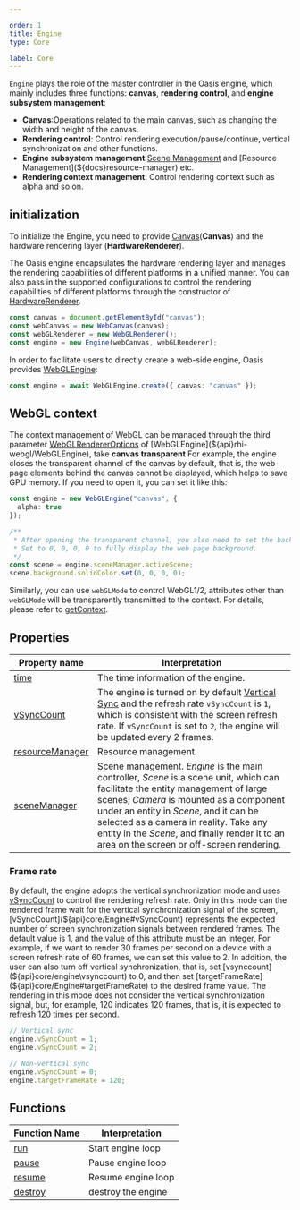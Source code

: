 ```yaml
---

order: 1
title: Engine
type: Core

label: Core
---
```


`Engine` plays the role of the master controller in the Oasis engine, which mainly includes three functions: **canvas**, **rendering control**, and **engine subsystem management**:

- **Canvas**:Operations related to the main canvas, such as changing the width and height of the canvas.
- **Rendering control**: Control rendering execution/pause/continue, vertical synchronization and other functions.
- **Engine subsystem management**:[Scene Management](${docs}scene) and [Resource Management](${docs}resource-manager) etc.
- **Rendering context management**: Control rendering context such as alpha and so on.

## initialization

To initialize the Engine, you need to provide [Canvas](${docs}canvas)(**Canvas**) and the hardware rendering layer (**HardwareRenderer**).

The Oasis engine encapsulates the hardware rendering layer and manages the rendering capabilities of different platforms in a unified manner. You can also pass in the supported configurations to control the rendering capabilities of different platforms through the constructor of [HardwareRenderer](${api}core/IHardwareRenderer).

```typescript
const canvas = document.getElementById("canvas");
const webCanvas = new WebCanvas(canvas);
const webGLRenderer = new WebGLRenderer();
const engine = new Engine(webCanvas, webGLRenderer);
```

In order to facilitate users to directly create a web-side engine, Oasis provides [WebGLEngine](${api}rhi-webgl/WebGLEngine):

```typescript
const engine = await WebGLEngine.create({ canvas: "canvas" });
```


## WebGL context

The context management of WebGL can be managed through the third parameter [WebGLRendererOptions](${api}rhi-webgl/WebGLRendererOptions) of [WebGLEngine](${api}rhi-webgl/WebGLEngine), take **canvas transparent** For example, the engine closes the transparent channel of the canvas by default, that is, the web page elements behind the canvas cannot be displayed, which helps to save GPU memory. If you need to open it, you can set it like this:

```typescript
const engine = new WebGLEngine("canvas", {
  alpha: true
});

/**
 * After opening the transparent channel, you also need to set the background color to decide how to blend with the web page background.
 * Set to 0, 0, 0, 0 to fully display the web page background.
 */
const scene = engine.sceneManager.activeScene;
scene.background.solidColor.set(0, 0, 0, 0);
```

Similarly, you can use `webGLMode` to control WebGL1/2, attributes other than `webGLMode` will be transparently transmitted to the context. For details, please refer to [getContext](https://developer.mozilla.org/en-US/docs/Web/API/HTMLCanvasElement/getContext#parameters).

## Properties

| Property name                                        | Interpretation                                               |
| ---------------------------------------------------- | ------------------------------------------------------------ |
| [time](${api}core/Engine#time)                       | The time information of the engine.                          |
| [vSyncCount](${api}core/Engine#vSyncCount)           | The engine is turned on by default [Vertical Sync](https://baike.baidu.com/item/%E5%9E%82%E7%9B%B4%E5%90%8C%E6%AD%A5/7263524?fromtitle=V-Sync&fromid=691778) and the refresh rate `vSyncCount` is `1`, which is consistent with the screen refresh rate. If `vSyncCount` is set to `2`, the engine will be updated every 2 frames. |
| [resourceManager](${api}core/Engine#resourceManager) | Resource management.                                         |
| [sceneManager](${api}core/Engine#sceneManager)       | Scene management. _Engine_ is the main controller, _Scene_ is a scene unit, which can facilitate the entity management of large scenes; _Camera_ is mounted as a component under an entity in _Scene_, and it can be selected as a camera in reality. Take any entity in the _Scene_, and finally render it to an area on the screen or off-screen rendering. |

### Frame rate

By default, the engine adopts the vertical synchronization mode and uses [vSyncCount](${api}core/Engine#vSyncCount)  to control the rendering refresh rate. Only in this mode can the rendered frame wait for the vertical synchronization signal of the screen, [vSyncCount](${api}core/Engine#vSyncCount)  represents the expected number of screen synchronization signals between rendered frames. The default value is 1, and the value of this attribute must be an integer, For example, if we want to render 30 frames per second on a device with a screen refresh rate of 60 frames, we can set this value to 2.
In addition, the user can also turn off vertical synchronization, that is, set [vsynccount] (${api}core/engine\vsynccount) to 0, and then set [targetFrameRate](${api}core/Engine#targetFrameRate) to the desired frame value. The rendering in this mode does not consider the vertical synchronization signal, but, for example, 120 indicates 120 frames, that is, it is expected to refresh 120 times per second.

```typescript
// Vertical sync
engine.vSyncCount = 1;
engine.vSyncCount = 2;

// Non-vertical sync
engine.vSyncCount = 0;
engine.targetFrameRate = 120;
```

## Functions

| Function Name                        | Interpretation     |
| ------------------------------------ | ------------------ |
| [run](${api}core/Engine#run)         | Start engine loop  |
| [pause](${api}core/Engine#pause)     | Pause  engine loop |
| [resume](${api}core/Engine#resume)   | Resume engine loop |
| [destroy](${api}core/Engine#destroy) | destroy the engine |

